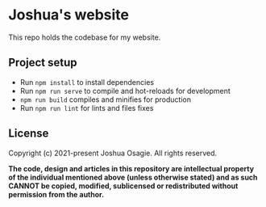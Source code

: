 # Joshua's website

This repo holds the codebase for my website.

## Project setup
- Run `npm install` to install dependencies
- Run `npm run serve` to compile and hot-reloads for development
- `npm run build` compiles and minifies for production
- Run `npm run lint` for lints and files fixes

## License
Copyright (c) 2021-present Joshua Osagie. All rights reserved.

**The code, design and articles in this repository are intellectual property of
the individual mentioned above (unless otherwise stated) and as such CANNOT be
copied, modified, sublicensed or redistributed without permission from the
author.**